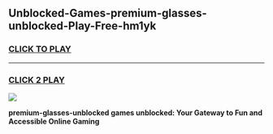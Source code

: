 
## Unblocked-Games-premium-glasses-unblocked-Play-Free-hm1yk
<h3>
<a href="https://premium76.site?title=premium-glasses-unblocked&ref=20M">CLICK TO PLAY</a></h3>
<hr>

<h3>
<a href="https://premium76.site?title=premium-glasses-unblocked&ref=20M">CLICK 2 PLAY</a>
  
</h3>

<a href="https://premium76.site?title=premium-glasses-unblocked&ref=19M"><img src="https://clearcache.store/games.png"></a>


**premium-glasses-unblocked games unblocked: Your Gateway to Fun and Accessible Online Gaming**
